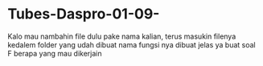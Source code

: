 # Tubes-Daspro-01-09-
Kalo mau nambahin file dulu pake nama kalian, terus masukin filenya kedalem folder yang udah dibuat
nama fungsi nya dibuat jelas ya buat soal F berapa yang mau dikerjain
